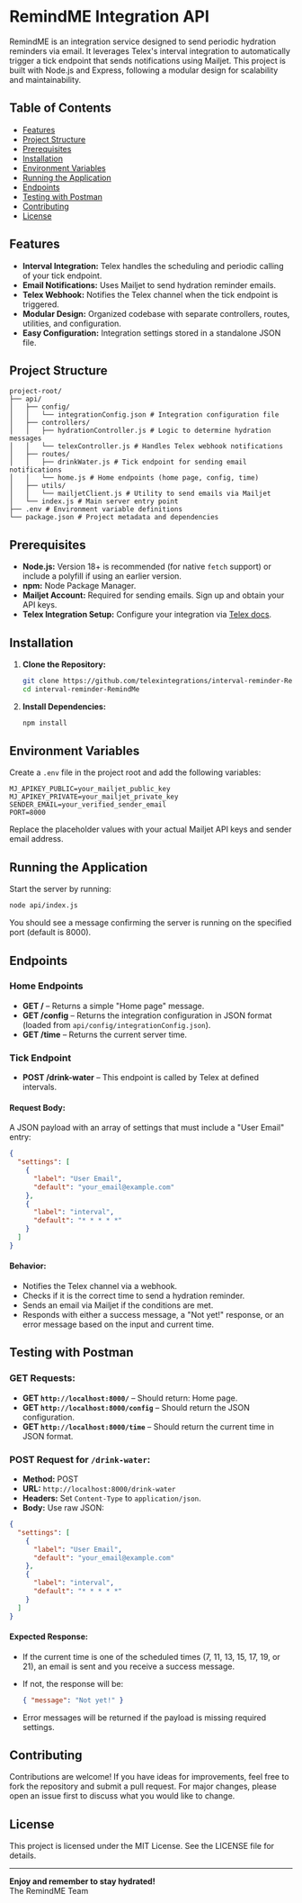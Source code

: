 # RemindME Integration API

RemindME is an integration service designed to send periodic hydration reminders via email. It leverages Telex's interval integration to automatically trigger a tick endpoint that sends notifications using Mailjet. This project is built with Node.js and Express, following a modular design for scalability and maintainability.

## Table of Contents

- [Features](#features)
- [Project Structure](#project-structure)
- [Prerequisites](#prerequisites)
- [Installation](#installation)
- [Environment Variables](#environment-variables)
- [Running the Application](#running-the-application)
- [Endpoints](#endpoints)
- [Testing with Postman](#testing-with-postman)
- [Contributing](#contributing)
- [License](#license)

## Features

- **Interval Integration:** Telex handles the scheduling and periodic calling of your tick endpoint.
- **Email Notifications:** Uses Mailjet to send hydration reminder emails.
- **Telex Webhook:** Notifies the Telex channel when the tick endpoint is triggered.
- **Modular Design:** Organized codebase with separate controllers, routes, utilities, and configuration.
- **Easy Configuration:** Integration settings stored in a standalone JSON file.

## Project Structure

```
project-root/
├── api/
│   ├── config/
│   │   └── integrationConfig.json # Integration configuration file
│   ├── controllers/
│   │   ├── hydrationController.js # Logic to determine hydration messages
│   │   └── telexController.js # Handles Telex webhook notifications
│   ├── routes/
│   │   ├── drinkWater.js # Tick endpoint for sending email notifications
│   │   └── home.js # Home endpoints (home page, config, time)
│   ├── utils/
│   │   └── mailjetClient.js # Utility to send emails via Mailjet
│   └── index.js # Main server entry point
├── .env # Environment variable definitions
└── package.json # Project metadata and dependencies
```

## Prerequisites

- **Node.js:** Version 18+ is recommended (for native `fetch` support) or include a polyfill if using an earlier version.
- **npm:** Node Package Manager.
- **Mailjet Account:** Required for sending emails. Sign up and obtain your API keys.
- **Telex Integration Setup:** Configure your integration via [Telex docs](https://docs.telex.im/docs/Integrations/Examples/uptime-monitor-interval-integration).

## Installation

1. **Clone the Repository:**

   ```bash
   git clone https://github.com/telexintegrations/interval-reminder-RemindMe
   cd interval-reminder-RemindMe
   ```

2. **Install Dependencies:**

   ```bash
   npm install
   ```

## Environment Variables

Create a `.env` file in the project root and add the following variables:

```env
MJ_APIKEY_PUBLIC=your_mailjet_public_key
MJ_APIKEY_PRIVATE=your_mailjet_private_key
SENDER_EMAIL=your_verified_sender_email
PORT=8000
```

Replace the placeholder values with your actual Mailjet API keys and sender email address.

## Running the Application

Start the server by running:

```bash
node api/index.js
```

You should see a message confirming the server is running on the specified port (default is 8000).

## Endpoints

### Home Endpoints

- **GET /** – Returns a simple "Home page" message.
- **GET /config** – Returns the integration configuration in JSON format (loaded from `api/config/integrationConfig.json`).
- **GET /time** – Returns the current server time.

### Tick Endpoint

- **POST /drink-water** – This endpoint is called by Telex at defined intervals.

#### Request Body:

A JSON payload with an array of settings that must include a "User Email" entry:

```json
{
  "settings": [
    {
      "label": "User Email",
      "default": "your_email@example.com"
    },
    {
      "label": "interval",
      "default": "* * * * *"
    }
  ]
}
```

#### Behavior:

- Notifies the Telex channel via a webhook.
- Checks if it is the correct time to send a hydration reminder.
- Sends an email via Mailjet if the conditions are met.
- Responds with either a success message, a "Not yet!" response, or an error message based on the input and current time.

## Testing with Postman

### GET Requests:

- **GET `http://localhost:8000/`** – Should return: Home page.
- **GET `http://localhost:8000/config`** – Should return the JSON configuration.
- **GET `http://localhost:8000/time`** – Should return the current time in JSON format.

### POST Request for `/drink-water`:

- **Method:** POST  
- **URL:** `http://localhost:8000/drink-water`  
- **Headers:** Set `Content-Type` to `application/json`.  
- **Body:** Use raw JSON:

```json
{
  "settings": [
    {
      "label": "User Email",
      "default": "your_email@example.com"
    },
    {
      "label": "interval",
      "default": "* * * * *"
    }
  ]
}
```

#### Expected Response:

- If the current time is one of the scheduled times (7, 11, 13, 15, 17, 19, or 21), an email is sent and you receive a success message.
- If not, the response will be:

  ```json
  { "message": "Not yet!" }
  ```

- Error messages will be returned if the payload is missing required settings.

## Contributing

Contributions are welcome! If you have ideas for improvements, feel free to fork the repository and submit a pull request. For major changes, please open an issue first to discuss what you would like to change.

## License

This project is licensed under the MIT License. See the LICENSE file for details.

---

**Enjoy and remember to stay hydrated!**  
The RemindME Team

